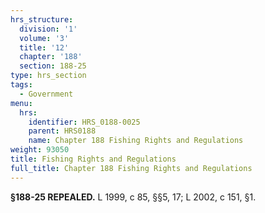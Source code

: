 ```yaml
---
hrs_structure:
  division: '1'
  volume: '3'
  title: '12'
  chapter: '188'
  section: 188-25
type: hrs_section
tags:
  - Government
menu:
  hrs:
    identifier: HRS_0188-0025
    parent: HRS0188
    name: Chapter 188 Fishing Rights and Regulations
weight: 93050
title: Fishing Rights and Regulations
full_title: Chapter 188 Fishing Rights and Regulations
---
```

**§188-25 REPEALED.** L 1999, c 85, §§5, 17; L 2002, c 151, §1.